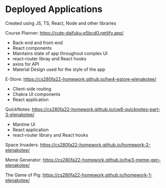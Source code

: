 # Deployed Applications 

Created using JS, TS, React, Node and other libraries

Course Planner: https://cute-daifuku-e5bcd0.netlify.app/ 
  - Back-end and front-end
  - React components
  - Maintains state of app throughout complex UI
  - react-router libray and React hooks
  - axios for API
  - Material Design used for the style of the app

E-Store: https://cs280fa22-homework.github.io/hw4-estore-elenakotee/
  - Client-side routing
  - Chakra UI components
  - React application

QuickNotes: https://cs280fa22-homework.github.io/cw8-quicknotes-part-3-elenakotee/
  - Mantine UI
  - React application
  - react-router library and React hooks

Space Invaders: https://cs280fa22-homework.github.io/homework-2-elenakotee/

Meme Generator: https://cs280fa22-homework.github.io/hw3-meme-gen-elenakotee/

The Game of Pig: https://cs280fa22-homework.github.io/homework-1-elenakotee/
